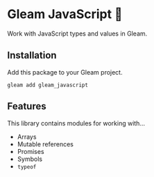 # Gleam JavaScript 🌼

Work with JavaScript types and values in Gleam.

## Installation

Add this package to your Gleam project.

```shell
gleam add gleam_javascript
```

## Features

This library contains modules for working with...

- Arrays
- Mutable references
- Promises
- Symbols
- `typeof`
